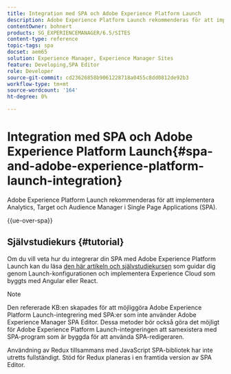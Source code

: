 ```yaml
---
title: Integration med SPA och Adobe Experience Platform Launch
description: Adobe Experience Platform Launch rekommenderas för att implementera Analytics, Target och Audience Manager inom SPA.
contentOwner: bohnert
products: SG_EXPERIENCEMANAGER/6.5/SITES
content-type: reference
topic-tags: spa
docset: aem65
solution: Experience Manager, Experience Manager Sites
feature: Developing,SPA Editor
role: Developer
source-git-commit: cd23626858b9061228718a0455c8dd0812de92b3
workflow-type: tm+mt
source-wordcount: '164'
ht-degree: 0%

---
```


# Integration med SPA och Adobe Experience Platform Launch{#spa-and-adobe-experience-platform-launch-integration}

Adobe Experience Platform Launch rekommenderas för att implementera Analytics, Target och Audience Manager i Single Page Applications (SPA).

{{ue-over-spa}}

## Självstudiekurs {#tutorial}

Om du vill veta hur du integrerar din SPA med Adobe Experience Platform Launch kan du läsa [den här artikeln och självstudiekursen](https://experienceleague.adobe.com/docs/experience-manager-learn/sites/spa-editor/spa-editor-framework-feature-video-use.html) som guidar dig genom Launch-konfigurationen och implementera Experience Cloud som byggts med Angular eller React.

>[!NOTE]
>
>Den refererade KB:en skapades för att möjliggöra Adobe Experience Platform Launch-integrering med SPA:er som inte använder Adobe Experience Manager SPA Editor. Dessa metoder bör också göra det möjligt för Adobe Experience Platform Launch-integreringen att samexistera med SPA-program som är byggda för att använda SPA-redigeraren.
>
>Användning av Redux tillsammans med JavaScript SPA-bibliotek har inte utretts fullständigt. Stöd för Redux planeras i en framtida version av SPA Editor.
